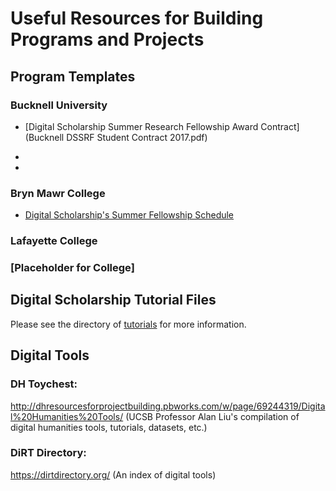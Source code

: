 # Useful Resources for Building Programs and Projects

## Program Templates

### Bucknell University
  - [Digital Scholarship Summer Research Fellowship Award Contract](Bucknell DSSRF Student Contract 2017.pdf)
  
  -
  - 

### Bryn Mawr College

  - [Digital Scholarship's Summer Fellowship Schedule](BrynMawrDSSF_2017Schedule)

### Lafayette College

### [Placeholder for College]

## Digital Scholarship Tutorial Files

Please see the directory of [tutorials](../tutorials/tutorials.md) for more information.

## Digital Tools 

### DH Toychest:

http://dhresourcesforprojectbuilding.pbworks.com/w/page/69244319/Digital%20Humanities%20Tools/ (UCSB Professor Alan Liu's compilation of digital humanities tools, tutorials, datasets, etc.)

### DiRT Directory: 

https://dirtdirectory.org/ (An index of digital tools)
